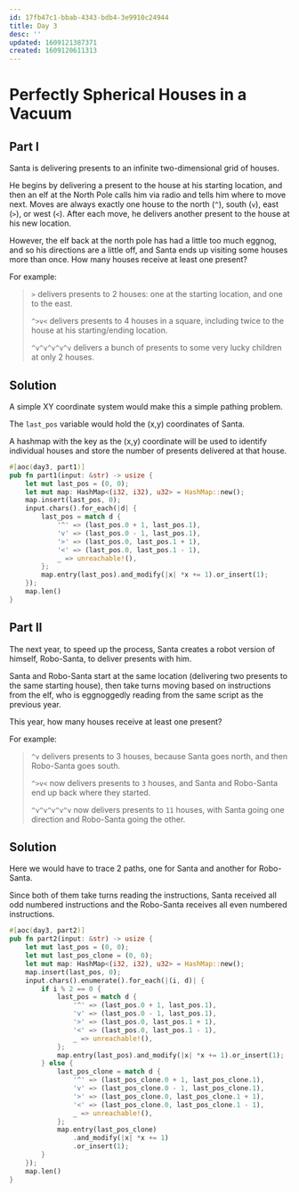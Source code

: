 ```yaml
---
id: 17fb47c1-bbab-4343-bdb4-3e9910c24944
title: Day 3
desc: ''
updated: 1609121387371
created: 1609120611313
---
```


# Perfectly Spherical Houses in a Vacuum

## Part I

Santa is delivering presents to an infinite two-dimensional grid of houses.

He begins by delivering a present to the house at his starting location, and then an elf at the North Pole calls him via radio and tells him where to move next. Moves are always exactly one house to the north (`^`), south (`v`), east (`>`), or west (`<`). After each move, he delivers another present to the house at his new location.

However, the elf back at the north pole has had a little too much eggnog, and so his directions are a little off, and Santa ends up visiting some houses more than once. How many houses receive at least one present?

For example:

> `>` delivers presents to 2 houses: one at the starting location, and one to the east.
>
> `^>v<` delivers presents to 4 houses in a square, including twice to the house at his starting/ending location.
>
> `^v^v^v^v^v` delivers a bunch of presents to some very lucky children at only 2 houses.

## Solution

A simple XY coordinate system would make this a simple pathing problem.

The `last_pos` variable would hold the (x,y) coordinates of Santa.

A hashmap with the key as the (x,y) coordinate will be used to identify individual houses and store the number of presents delivered at that house.

```rust
#[aoc(day3, part1)]
pub fn part1(input: &str) -> usize {
    let mut last_pos = (0, 0);
    let mut map: HashMap<(i32, i32), u32> = HashMap::new();
    map.insert(last_pos, 0);
    input.chars().for_each(|d| {
        last_pos = match d {
            '^' => (last_pos.0 + 1, last_pos.1),
            'v' => (last_pos.0 - 1, last_pos.1),
            '>' => (last_pos.0, last_pos.1 + 1),
            '<' => (last_pos.0, last_pos.1 - 1),
            _ => unreachable!(),
        };
        map.entry(last_pos).and_modify(|x| *x += 1).or_insert(1);
    });
    map.len()
}
```

## Part II
The next year, to speed up the process, Santa creates a robot version of himself, Robo-Santa, to deliver presents with him.

Santa and Robo-Santa start at the same location (delivering two presents to the same starting house), then take turns moving based on instructions from the elf, who is eggnoggedly reading from the same script as the previous year.

This year, how many houses receive at least one present?

For example:

> `^v` delivers presents to 3 houses, because Santa goes north, and then Robo-Santa goes south.
>
> `^>v<` now delivers presents to `3` houses, and Santa and Robo-Santa end up back where they started.
>
> `^v^v^v^v^v` now delivers presents to `11` houses, with Santa going one direction and Robo-Santa going the other.

## Solution

Here we would have to trace 2 paths, one for Santa and another for Robo-Santa.

Since both of them take turns reading the instructions, Santa received all odd numbered instructions and the Robo-Santa receives all even numbered instructions.

```rust
#[aoc(day3, part2)]
pub fn part2(input: &str) -> usize {
    let mut last_pos = (0, 0);
    let mut last_pos_clone = (0, 0);
    let mut map: HashMap<(i32, i32), u32> = HashMap::new();
    map.insert(last_pos, 0);
    input.chars().enumerate().for_each(|(i, d)| {
        if i % 2 == 0 {
            last_pos = match d {
                '^' => (last_pos.0 + 1, last_pos.1),
                'v' => (last_pos.0 - 1, last_pos.1),
                '>' => (last_pos.0, last_pos.1 + 1),
                '<' => (last_pos.0, last_pos.1 - 1),
                _ => unreachable!(),
            };
            map.entry(last_pos).and_modify(|x| *x += 1).or_insert(1);
        } else {
            last_pos_clone = match d {
                '^' => (last_pos_clone.0 + 1, last_pos_clone.1),
                'v' => (last_pos_clone.0 - 1, last_pos_clone.1),
                '>' => (last_pos_clone.0, last_pos_clone.1 + 1),
                '<' => (last_pos_clone.0, last_pos_clone.1 - 1),
                _ => unreachable!(),
            };
            map.entry(last_pos_clone)
                .and_modify(|x| *x += 1)
                .or_insert(1);
        }
    });
    map.len()
}
```